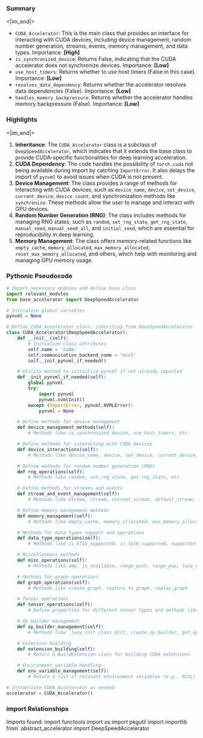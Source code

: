 

### Summary

<|im_end|>

* `CUDA_Accelerator`: This is the main class that provides an interface for interacting with CUDA devices, including device management, random number generation, streams, events, memory management, and data types. Importance: **[High]**
* `is_synchronized_device`: Returns False, indicating that the CUDA accelerator does not synchronize devices. Importance: **[Low]**
* `use_host_timers`: Returns whether to use host timers (False in this case). Importance: **[Low]**
* `resolves_data_dependency`: Returns whether the accelerator resolves data dependencies (False). Importance: **[Low]**
* `handles_memory_backpressure`: Returns whether the accelerator handles memory backpressure (False). Importance: **[Low]**

### Highlights

<|im_end|>

1. **Inheritance**: The `CUDA_Accelerator` class is a subclass of `DeepSpeedAccelerator`, which indicates that it extends the base class to provide CUDA-specific functionalities for deep learning acceleration.
2. **CUDA Dependency**: The code handles the possibility of `torch.cuda` not being available during import by catching `ImportError`. It also delays the import of `pynvml` to avoid issues when CUDA is not present.
3. **Device Management**: The class provides a range of methods for interacting with CUDA devices, such as `device_name`, `device`, `set_device`, `current_device`, `device_count`, and synchronization methods like `synchronize`. These methods allow the user to manage and interact with GPU devices.
4. **Random Number Generation (RNG)**: The class includes methods for managing RNG states, such as `random`, `set_rng_state`, `get_rng_state`, `manual_seed`, `manual_seed_all`, and `initial_seed`, which are essential for reproducibility in deep learning.
5. **Memory Management**: The class offers memory-related functions like `empty_cache`, `memory_allocated`, `max_memory_allocated`, `reset_max_memory_allocated`, and others, which help with monitoring and managing GPU memory usage.

### Pythonic Pseudocode

```python
# Import necessary modules and define base class
import relevant_modules
from base_accelerator import DeepSpeedAccelerator

# Initialize global variables
pynvml = None

# Define CUDA_Accelerator class, inheriting from DeepSpeedAccelerator
class CUDA_Accelerator(DeepSpeedAccelerator):
    def __init__(self):
        # Initialize class attributes
        self.name = 'cuda'
        self.communication_backend_name = 'nccl'
        self._init_pynvml_if_needed()

    # Utility method to initialize pynvml if not already imported
    def _init_pynvml_if_needed(self):
        global pynvml
        try:
            import pynvml
            pynvml.nvmlInit()
        except (ImportError, pynvml.NVMLError):
            pynvml = None

    # Define methods for device management
    def device_management_methods(self):
        # Methods like is_synchronized_device, use_host_timers, etc.

    # Define methods for interacting with CUDA devices
    def device_interactions(self):
        # Methods like device_name, device, set_device, current_device, etc.

    # Define methods for random number generation (RNG)
    def rng_operations(self):
        # Methods like random, set_rng_state, get_rng_state, etc.

    # Define methods for streams and events
    def stream_and_event_management(self):
        # Methods like Stream, stream, current_stream, default_stream, Event, etc.

    # Define memory management methods
    def memory_management(self):
        # Methods like empty_cache, memory_allocated, max_memory_allocated, etc.

    # Methods for data types support and operations
    def data_type_operations(self):
        # Methods like is_bf16_supported, is_fp16_supported, supported_dtypes, etc.

    # Miscellaneous methods
    def misc_operations(self):
        # Methods like amp, is_available, range_push, range_pop, lazy_call, etc.

    # Methods for graph operations
    def graph_operations(self):
        # Methods like create_graph, capture_to_graph, replay_graph

    # Tensor operations
    def tensor_operations(self):
        # Define properties for different tensor types and methods like pin_memory, is_pinned, on_accelerator

    # Op builder management
    def op_builder_management(self):
        # Methods like _lazy_init_class_dict, create_op_builder, get_op_builder

    # Extension building
    def extension_building(self):
        # Return a BuildExtension class for building CUDA extensions

    # Environment variable handling
    def env_variable_management(self):
        # Return a list of relevant environment variables (e.g., NCCL)

# Instantiate CUDA_Accelerator as needed
accelerator = CUDA_Accelerator()
```


### import Relationships

Imports found:
import functools
import os
import pkgutil
import importlib
from .abstract_accelerator import DeepSpeedAccelerator